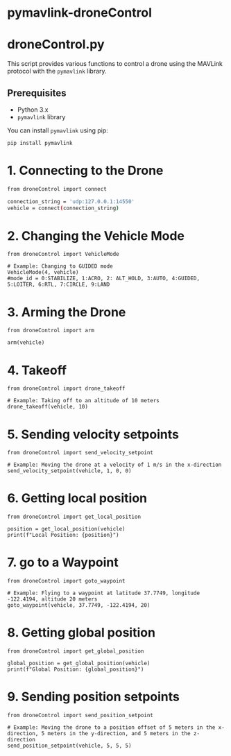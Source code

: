 # pymavlink-droneControl
# droneControl.py

This script provides various functions to control a drone using the MAVLink protocol with the `pymavlink` library. 

## Prerequisites

- Python 3.x
- `pymavlink` library

You can install `pymavlink` using pip:

```
pip install pymavlink
```
# 1. Connecting to the Drone
```bash
from droneControl import connect

connection_string = 'udp:127.0.0.1:14550'
vehicle = connect(connection_string)
```
# 2. Changing the Vehicle Mode
```
from droneControl import VehicleMode

# Example: Changing to GUIDED mode
VehicleMode(4, vehicle)
#mode_id = 0:STABILIZE, 1:ACRO, 2: ALT_HOLD, 3:AUTO, 4:GUIDED, 5:LOITER, 6:RTL, 7:CIRCLE, 9:LAND
```
# 3. Arming the Drone
```
from droneControl import arm

arm(vehicle)
```
# 4. Takeoff
```
from droneControl import drone_takeoff

# Example: Taking off to an altitude of 10 meters
drone_takeoff(vehicle, 10)
```
# 5. Sending velocity setpoints
```
from droneControl import send_velocity_setpoint

# Example: Moving the drone at a velocity of 1 m/s in the x-direction
send_velocity_setpoint(vehicle, 1, 0, 0)
```
# 6. Getting local position
```
from droneControl import get_local_position

position = get_local_position(vehicle)
print(f"Local Position: {position}")
```
# 7. go to a Waypoint
```
from droneControl import goto_waypoint

# Example: Flying to a waypoint at latitude 37.7749, longitude -122.4194, altitude 20 meters
goto_waypoint(vehicle, 37.7749, -122.4194, 20)
```
# 8. Getting global position
```
from droneControl import get_global_position

global_position = get_global_position(vehicle)
print(f"Global Position: {global_position}")
```
# 9. Sending position setpoints
```
from droneControl import send_position_setpoint

# Example: Moving the drone to a position offset of 5 meters in the x-direction, 5 meters in the y-direction, and 5 meters in the z-direction
send_position_setpoint(vehicle, 5, 5, 5)
```

